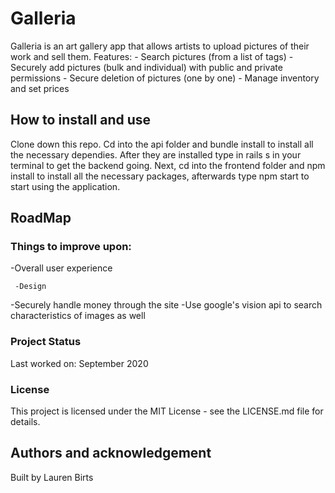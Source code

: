 # Galleria

Galleria is an art gallery app that allows artists to upload pictures of their work and sell them.
 Features:
    - Search pictures (from a list of tags)
    - Securely add pictures (bulk and individual) with public and private permissions
    - Secure deletion of pictures (one by one)
    - Manage inventory and set prices

## How to install and use

Clone down this repo. Cd into the api folder and bundle install to install all the necessary dependies. After they are installed type in rails s in your terminal to get the backend going. Next, cd into the frontend folder and npm install to install all the necessary packages, afterwards type npm start to start using the application.

## RoadMap

### Things to improve upon:

   -Overall user experience
   
     -Design
     
   -Securely handle money through the site
   -Use google's vision api to search characteristics of images as well

### Project Status

Last worked on: September 2020

### License
This project is licensed under the MIT License - see the LICENSE.md file for details.

## Authors and acknowledgement

Built by Lauren Birts
